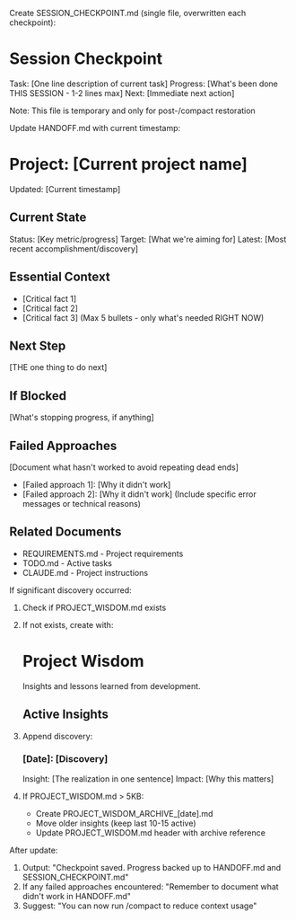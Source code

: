 Create SESSION_CHECKPOINT.md (single file, overwritten each checkpoint):

# Session Checkpoint
Task: [One line description of current task]
Progress: [What's been done THIS SESSION - 1-2 lines max]
Next: [Immediate next action]

Note: This file is temporary and only for post-/compact restoration

Update HANDOFF.md with current timestamp:

# Project: [Current project name]
Updated: [Current timestamp]

## Current State
Status: [Key metric/progress]
Target: [What we're aiming for]
Latest: [Most recent accomplishment/discovery]

## Essential Context
- [Critical fact 1]
- [Critical fact 2]
- [Critical fact 3]
(Max 5 bullets - only what's needed RIGHT NOW)

## Next Step
[THE one thing to do next]

## If Blocked
[What's stopping progress, if anything]

## Failed Approaches
[Document what hasn't worked to avoid repeating dead ends]
- [Failed approach 1]: [Why it didn't work]
- [Failed approach 2]: [Why it didn't work]
(Include specific error messages or technical reasons)

## Related Documents
- REQUIREMENTS.md - Project requirements
- TODO.md - Active tasks  
- CLAUDE.md - Project instructions

If significant discovery occurred:
1. Check if PROJECT_WISDOM.md exists
2. If not exists, create with:
   # Project Wisdom
   
   Insights and lessons learned from development.
   
   ## Active Insights
3. Append discovery:
   ### [Date]: [Discovery]
   Insight: [The realization in one sentence]
   Impact: [Why this matters]
4. If PROJECT_WISDOM.md > 5KB:
   - Create PROJECT_WISDOM_ARCHIVE_[date].md
   - Move older insights (keep last 10-15 active)
   - Update PROJECT_WISDOM.md header with archive reference

After update:
1. Output: "Checkpoint saved. Progress backed up to HANDOFF.md and SESSION_CHECKPOINT.md"
2. If any failed approaches encountered: "Remember to document what didn't work in HANDOFF.md"
3. Suggest: "You can now run /compact to reduce context usage"